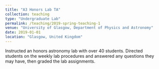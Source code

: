 ```yaml
---
title: "A3 Honors Lab TA"
collection: teaching
type: "Undergraduate Lab"
permalink: /teaching/2019-spring-teaching-1
venue: "University of Glasgow, Department of Physics and Astronomy"
date: 2019-01-01
location: "Glasgow, United Kingdom"
---
```


Instructed an honors astronomy lab with over 40 students. Directed students on the weekly lab procedures and answered any questions they may have, then graded the lab assignments.
